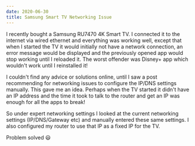 ```yaml
---
date: 2020-06-30
title: Samsung Smart TV Networking Issue
---
```


<BlogPostHeader />

I recently bought a Samsung RU7470 4K Smart TV. I connected it to the internet via wired ethernet and everything was working well, except that when I started the TV it would initially not have a network connection, an error message would be displayed and the previously opened app would stop working until I reloaded it. The worst offender was Disney+ app which wouldn't work until I reinstalled it!

I couldn't find any advice or solutions online, until I saw a post recommending for networking issues to configure the IP/DNS settings manually. This gave me an idea. Perhaps when the TV started it didn't have an IP address and the time it took to talk to the router and get an IP was enough for all the apps to break!

So under expert networking settings I looked at the current networking settings (IP/DNS/Gateway etc) and manually entered these same settings. I also configured my router to use that IP as a fixed IP for the TV.

Problem solved 😃